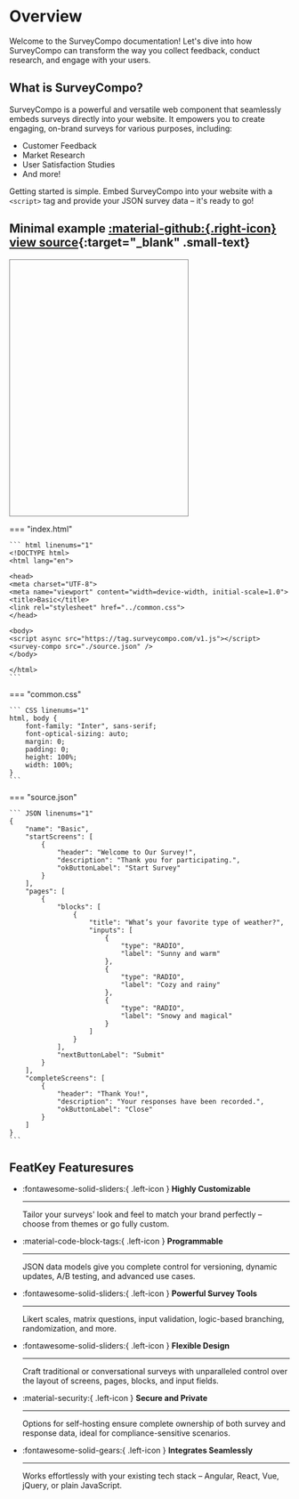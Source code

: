 # Overview

Welcome to the SurveyCompo documentation! Let's dive into how SurveyCompo can transform the way you collect feedback, conduct research, and engage with your users.


## What is SurveyCompo?

SurveyCompo is a powerful and versatile web component that seamlessly embeds surveys directly into your website.  It empowers you to create engaging, on-brand surveys for various purposes, including:

- Customer Feedback
- Market Research
- User Satisfaction Studies
- And more!

Getting started is simple.  Embed SurveyCompo into your website with a `<script>` tag and provide your JSON survey data – it's ready to go!



## Minimal example [:material-github:{.right-icon} view source](https://github.com/SurveyCompo/examples/tree/main/examples/basic){:target="\_blank" .small-text}


<div style="resize: both; border: 1px solid gray; width: 320px; height: 460px">
	<survey-compo
		src="https://surveycompo.github.io/examples/examples/basic/source.json"
	/>
</div>

=== "index.html"

    ``` html linenums="1"
    <!DOCTYPE html>
    <html lang="en">

    <head>
    <meta charset="UTF-8">
    <meta name="viewport" content="width=device-width, initial-scale=1.0">
    <title>Basic</title>
    <link rel="stylesheet" href="../common.css">
    </head>

    <body>
    <script async src="https://tag.surveycompo.com/v1.js"></script>
    <survey-compo src="./source.json" />
    </body>

    </html>
    ```

=== "common.css"

    ``` CSS linenums="1"
    html, body {
        font-family: "Inter", sans-serif;
        font-optical-sizing: auto;
        margin: 0;
        padding: 0;
        height: 100%;
        width: 100%;
    }
    ```

=== "source.json"

    ``` JSON linenums="1"
	{
		"name": "Basic",
		"startScreens": [
			{
				"header": "Welcome to Our Survey!",
				"description": "Thank you for participating.",
				"okButtonLabel": "Start Survey"
			}
		],
		"pages": [
			{
				"blocks": [
					{
						"title": "What’s your favorite type of weather?",
						"inputs": [
							{
								"type": "RADIO",
								"label": "Sunny and warm"
							},
							{
								"type": "RADIO",
								"label": "Cozy and rainy"
							},
							{
								"type": "RADIO",
								"label": "Snowy and magical"
							}
						]
					}
				],
				"nextButtonLabel": "Submit"
			}
		],
		"completeScreens": [
			{
				"header": "Thank You!",
				"description": "Your responses have been recorded.",
				"okButtonLabel": "Close"
			}
		]
	}
  	```

## FeatKey Featuresures


<div class="grid cards" markdown>

-   :fontawesome-solid-sliders:{ .left-icon } __Highly Customizable__

    ---

    Tailor your surveys' look and feel to match your brand perfectly – choose from themes or go fully custom.


-   :material-code-block-tags:{ .left-icon } __Programmable__

    ---

    JSON data models give you complete control for versioning, dynamic updates, A/B testing, and advanced use cases.


-   :fontawesome-solid-sliders:{ .left-icon } __Powerful Survey Tools__

    ---

    Likert scales, matrix questions, input validation, logic-based branching, randomization, and more.


-   :fontawesome-solid-sliders:{ .left-icon } __Flexible Design__

    ---

    Craft traditional or conversational surveys with unparalleled control over the layout of screens, pages, blocks, and input fields.



-   :material-security:{ .left-icon } __Secure and Private__

    ---

    Options for self-hosting ensure complete ownership of both survey and response data, ideal for compliance-sensitive scenarios.

-   :fontawesome-solid-gears:{ .left-icon } __Integrates Seamlessly__

    ---

    Works effortlessly with your existing tech stack – Angular, React, Vue, jQuery, or plain JavaScript.

</div>

